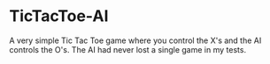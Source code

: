 # TicTacToe-AI
A very simple Tic Tac Toe game where you control the X's and the AI controls the O's. The AI had never lost a single game in my tests.
